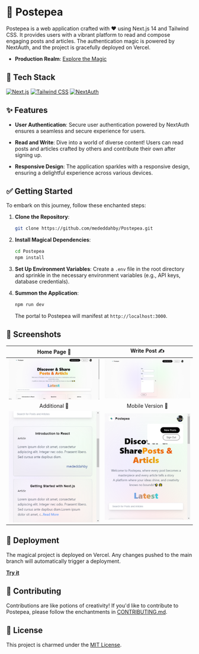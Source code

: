 

# 🌟 Postepea

Postepea is a web application crafted with ❤️ using Next.js 14 and Tailwind CSS. It provides users with a vibrant platform to read and compose engaging posts and articles. The authentication magic is powered by NextAuth, and the project is gracefully deployed on Vercel.
- **Production Realm**: [Explore the Magic](https://postepea.vercel.app/)


## 🚀 Tech Stack

[![Next.js](https://img.shields.io/badge/Next.js-000000?style=flat&logo=next.js&logoColor=white)](https://nextjs.org/) [![Tailwind CSS](https://img.shields.io/badge/Tailwind_CSS-38B2AC?style=flat&logo=tailwind-css&logoColor=white)](https://tailwindcss.com/) [![NextAuth](https://img.shields.io/badge/NextAuth-000000?style=flat&logo=next.js&logoColor=white)](https://next-auth.js.org/)

## ✨ Features

- **User Authentication**: Secure user authentication powered by NextAuth ensures a seamless and secure experience for users.

- **Read and Write**: Dive into a world of diverse content! Users can read posts and articles crafted by others and contribute their own after signing up.

- **Responsive Design**: The application sparkles with a responsive design, ensuring a delightful experience across various devices.

## ✅ Getting Started

To embark on this journey, follow these enchanted steps:

1. **Clone the Repository**:
   ```bash
   git clone https://github.com/mededdahby/Postepea.git
   ```

2. **Install Magical Dependencies**:
   ```bash
   cd Postepea
   npm install
   ```

3. **Set Up Environment Variables**:
   Create a `.env` file in the root directory and sprinkle in the necessary environment variables (e.g., API keys, database credentials).

4. **Summon the Application**:
   ```bash
   npm run dev
   ```

   The portal to Postepea will manifest at `http://localhost:3000`.

## 📸 Screenshots

| Home Page 🏡 | Write Post ✍️ |
|:---------:|:--------------:|
| [![Home Page](screenshots/homePage.png)](path/to/fullsize/home.png) | [![Write Post](screenshots/createPost.png)](path/to/fullsize/dashboard.png) |
| Additional 🎉 | Mobile Version 📱 |
| [![Additional](screenshots/additional.png)](path/to/fullsize/additional.png) | [![Mobile](screenshots/homeRespnsive.png)](path/to/fullsize/last_screenshot.png) |

## 🚀 Deployment

The magical project is deployed on Vercel. Any changes pushed to the main branch will automatically trigger a deployment.

**[Try it ](https://postepea.vercel.app/)**

## 🎉 Contributing

Contributions are like potions of creativity! If you'd like to contribute to Postepea, please follow the enchantments in [CONTRIBUTING.md](CONTRIBUTING.md).

## 📜 License

This project is charmed under the [MIT License](LICENSE).
